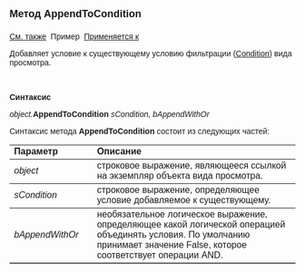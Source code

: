 <html>
<head>
<title>Вид просмотра\AddDoc</title>
</head>

<body>

<p><strong><font size="4" face="Arial">Метод AppendToCondition<br>
<br>
</font></strong><font face="Arial"><a href="../Asview.html">См. также</a>&nbsp;
Пример&nbsp; <a href="../Asview.html">
Применяется к</a></font></p>

<p><font face="Arial">Добавляет условие к существующему условию фильтрации (<a href="Condition.html">Condition</a>) вида просмотра.</font></p>

<p class="label">&nbsp;</p>

<p class="label"><font face="Arial"><b>Синтаксис</b></font></p>

<p><font face="Arial"><em>object.</em><strong>AppendToCondition </strong><em>
sCondition, bAppendWithOr</em></font></p>

<p><font face="Arial">Синтаксис метода <strong>AppendToCondition</strong>
состоит из следующих частей:</font></p>

<table border="1" cellPadding="5" cols="2" frame="below" rules="rows">
<TBODY>
  <tr vAlign="top">
    <td class="label" width="29%"><font face="Arial"><b>Параметр</b></font></td>
    <td class="label" width="71%"><font face="Arial"><strong>Описание</strong></font></td>
  </tr>
  <tr>
    <td width="29%"><em><font face="Arial">object</font></em></td>
    <td width="71%"><font face="Arial">строковое выражение, являющееся 
	ссылкой на экземпляр объекта вида просмотра.</font></td>
  </tr>
  <tr>
    <td width="29%"><em><font face="Arial">sCondition</font></em></td>
    <td width="71%"><font face="Arial">строковое выражение, 
	определяющее условие добавляемое к существующему.</font></td>
  </tr>
  <tr>
    <td width="29%"><em><font face="Arial">bAppendWithOr</font></em></td>
    <td width="71%"><font face="Arial">необязательное логическое выражение, 
	определяющее какой логической операцией объединять условия. По умолчанию принимает значение False, которое соответствует операции AND.</font></td>
  </tr>
</table>

</body>
</html>
